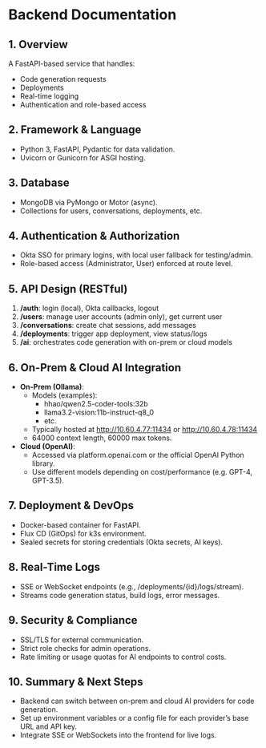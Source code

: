 # Backend Documentation

## 1. Overview
A FastAPI-based service that handles:
- Code generation requests
- Deployments
- Real-time logging
- Authentication and role-based access

## 2. Framework & Language
- Python 3, FastAPI, Pydantic for data validation.
- Uvicorn or Gunicorn for ASGI hosting.

## 3. Database
- MongoDB via PyMongo or Motor (async).
- Collections for users, conversations, deployments, etc.

## 4. Authentication & Authorization
- Okta SSO for primary logins, with local user fallback for testing/admin.
- Role-based access (Administrator, User) enforced at route level.

## 5. API Design (RESTful)
1. **/auth**: login (local), Okta callbacks, logout
2. **/users**: manage user accounts (admin only), get current user
3. **/conversations**: create chat sessions, add messages
4. **/deployments**: trigger app deployment, view status/logs
5. **/ai**: orchestrates code generation with on-prem or cloud models

## 6. On-Prem & Cloud AI Integration
- **On-Prem (Ollama)**:
  - Models (examples):
    - hhao/qwen2.5-coder-tools:32b
    - llama3.2-vision:11b-instruct-q8_0
    - etc.
  - Typically hosted at http://10.60.4.77:11434 or http://10.60.4.78:11434
  - 64000 context length, 60000 max tokens.
- **Cloud (OpenAI)**:
  - Accessed via platform.openai.com or the official OpenAI Python library.
  - Use different models depending on cost/performance (e.g. GPT-4, GPT-3.5).

## 7. Deployment & DevOps
- Docker-based container for FastAPI.
- Flux CD (GitOps) for k3s environment.
- Sealed secrets for storing credentials (Okta secrets, AI keys).

## 8. Real-Time Logs
- SSE or WebSocket endpoints (e.g., /deployments/{id}/logs/stream).
- Streams code generation status, build logs, error messages.

## 9. Security & Compliance
- SSL/TLS for external communication.
- Strict role checks for admin operations.
- Rate limiting or usage quotas for AI endpoints to control costs.

## 10. Summary & Next Steps
- Backend can switch between on-prem and cloud AI providers for code generation.
- Set up environment variables or a config file for each provider’s base URL and API key.
- Integrate SSE or WebSockets into the frontend for live logs.
